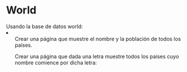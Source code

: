 <h1>World</h1>
Usando la base de datos world:
<li>
<ul>Crear una página que muestre el nombre y la población de todos los países.</ul>
<ul>Crear una página que dada una letra muestre todos los países cuyo nombre comience por dicha letra:</ul>
</li>